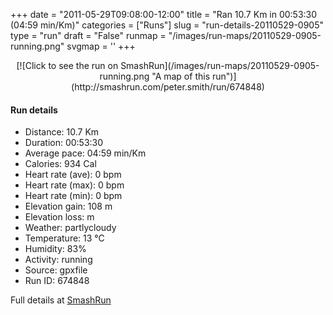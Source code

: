 +++
date = "2011-05-29T09:08:00-12:00"
title = "Ran 10.7 Km in 00:53:30 (04:59 min/Km)"
categories = ["Runs"]
slug = "run-details-20110529-0905"
type = "run"
draft = "False"
runmap = "/images/run-maps/20110529-0905-running.png"
svgmap = '<polyline points="67 70, 70 66, 68 61, 55 50, 57 40, 68 42, 64 57, 72 65, 71 70, 62 78, 62 81, 68 79, 76 81, 100 69, 96 36, 44 16, 38 14, 30 12, 14 8, 11 10, 13 18, 11 30, 3 61, 0 68, 5 80, 40 90, 54 90, 64 87, 65 83, 48 73, 40 63, 41 57, 46 57, 55 72, 70 68, 69 60, 53 49, 57 40, 68 42, 65 57, 72 66, 62 81, 77 81, 98 71, 100 67, 98 41, 95 35, 34 13, 11 9, 11 28, 0 70, 5 80, 39 91, 59 89, 64 88, 64 85, 46 72, 40 63, 40 58, 47 57, 53 71, 69 69">'
+++



<!--more-->

<center>
[![Click to see the run on SmashRun](/images/run-maps/20110529-0905-running.png "A map of this run")](http://smashrun.com/peter.smith/run/674848)
</center>

#### Run details

* Distance: 10.7 Km
* Duration: 00:53:30
* Average pace: 04:59 min/Km
* Calories: 934 Cal
* Heart rate (ave): 0 bpm
* Heart rate (max): 0 bpm
* Heart rate (min): 0 bpm
* Elevation gain: 108 m
* Elevation loss:  m
* Weather: partlycloudy
* Temperature: 13 &deg;C
* Humidity: 83%
* Activity: running
* Source: gpxfile
* Run ID: 674848

Full details at [SmashRun](http://smashrun.com/peter.smith/run/674848)